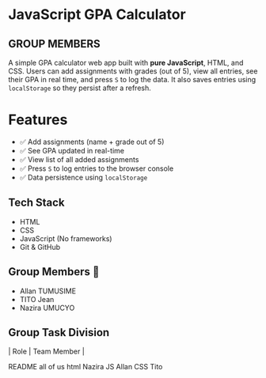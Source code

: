 #  JavaScript GPA Calculator
## GROUP MEMBERS


A simple GPA calculator web app built with **pure JavaScript**, HTML, and CSS. Users can add assignments with grades (out of 5), view all entries, see their GPA in real time, and press `S` to log the data. It also saves entries using `localStorage` so they persist after a refresh.

# Features

- ✅ Add assignments (name + grade out of 5)
- ✅ See GPA updated in real-time
- ✅ View list of all added assignments
- ✅ Press `S` to log entries to the browser console
- ✅ Data persistence using `localStorage`


## Tech Stack

- HTML
- CSS
- JavaScript (No frameworks)
- Git & GitHub

## Group Members 👥

- Allan TUMUSIME
- TITO Jean
- Nazira UMUCYO

## Group Task Division

| Role                                    | Team Member |

 README                                       all of us
 html                                         Nazira
 JS                                           Allan
 CSS                                          Tito


    



